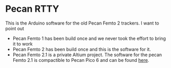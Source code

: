 Pecan RTTY
==========

This is the Arduino software for the old Pecan Femto 2 trackers. I want to point out
- Pecan Femto 1 has been build once and we never took the effort to bring it to work
- Pecan Femto 2 has been build once and this is the software for it.
- Pecan Femto 2.1 is a private Altium project. The software for the pecan Femto 2.1 is compactible to Pecan Pico 6 and can be found [here](https://www.github.com/DL7AD/pecan-lpc11xx).
